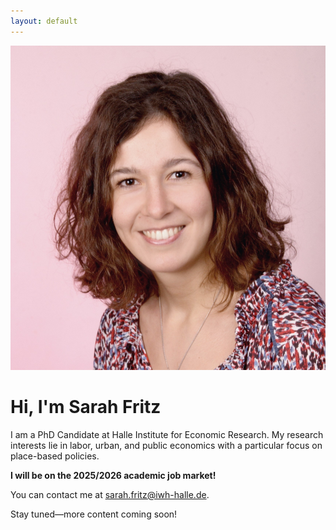 ```yaml
---
layout: default
---
```


![Profile photo](profile.jpg)

# Hi, I'm Sarah Fritz

I am a PhD Candidate at Halle Institute for Economic Research. My research interests lie in labor, urban, and public economics with a particular focus on place-based policies.

**I will be on the 2025/2026 academic job market!**

You can contact me at [sarah.fritz@iwh-halle.de](sarah.fritz@iwh-halle.de).

Stay tuned—more content coming soon!
